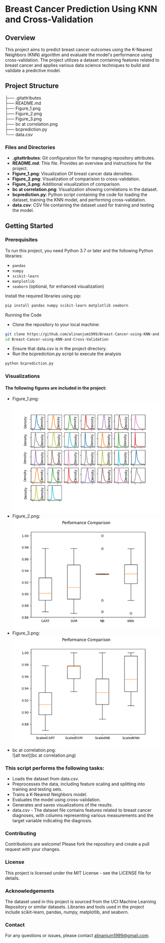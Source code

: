 # Breast Cancer Prediction Using KNN and Cross-Validation

## Overview
This project aims to predict breast cancer outcomes using the K-Nearest Neighbors (KNN) algorithm and evaluate the model's performance using cross-validation. The project utilizes a dataset containing features related to breast cancer and applies various data science techniques to build and validate a predictive model.

## Project Structure

├── .gitattributes <br/>
├── README.md <br/>
├── Figure_1.png <br/>
├── Figure_2.png <br/>
├── Figure_3.png <br/>
├── bc at correlation.png <br/>
├── bcprediction.py <br/>
└── data.csv <br/>


### Files and Directories

- **.gitattributes**: Git configuration file for managing repository attributes.
- **README.md**: This file. Provides an overview and instructions for the project.
- **Figure_1.png**: Visualization Of breast cancer data densities.
- **Figure_2.png**: Visualization of comparision to cross-validation.
- **Figure_3.png**: Additional visualization of comparison.
- **bc at correlation.png**: Visualization showing correlations in the dataset.
- **bcprediction.py**: Python script containing the code for loading the dataset, training the KNN model, and performing cross-validation.
- **data.csv**: CSV file containing the dataset used for training and testing the model.

## Getting Started

### Prerequisites
To run this project, you need Python 3.7 or later and the following Python libraries:
- `pandas`
- `numpy`
- `scikit-learn`
- `matplotlib`
- `seaborn` (optional, for enhanced visualization)

Install the required libraries using pip:
```bash
pip install pandas numpy scikit-learn matplotlib seaborn
```
Running the Code
* Clone the repository to your local machine:
```bash
git clone https://github.com/alinanjum1999/Breast-Cancer-using-KNN-and-Cross-Validation.git
cd Breast-Cancer-using-KNN-and-Cross-Validation
```
* Ensure that data.csv is in the project directory.
* Run the bcprediction.py script to execute the analysis

```bash
python bcprediction.py
```
### Visualizations
#### The following figures are included in the project:

* Figure_1.png: <br/>
  ![alt text](Figure_1.png)
* Figure_2.png:<br/>
  ![alt text](Figure_2.png)
* Figure_3.png: <br/>
  ![alt text](Figure_3.png)
* bc at correlation.png: <br/>
  ![alt text](bc at correlation.png)

### This script performs the following tasks:

* Loads the dataset from data.csv.
* Preprocesses the data, including feature scaling and splitting into training and testing sets.
* Trains a K-Nearest Neighbors model.
* Evaluates the model using cross-validation.
* Generates and saves visualizations of the results.
* data.csv - The dataset file contains features related to breast cancer diagnoses, with columns representing various measurements and the target variable indicating the diagnosis.

### Contributing
Contributions are welcome! Please fork the repository and create a pull request with your changes.

### License
This project is licensed under the MIT License - see the LICENSE file for details.

### Acknowledgements
The dataset used in this project is sourced from the UCI Machine Learning Repository or similar datasets.
Libraries and tools used in the project include scikit-learn, pandas, numpy, matplotlib, and seaborn.
### Contact
For any questions or issues, please contact alinanjum1999@gmail.com.



